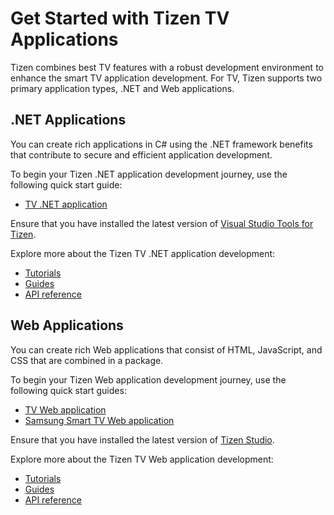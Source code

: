 # Get Started with Tizen TV Applications
Tizen combines best TV features with a robust development environment to enhance the smart TV application development.
For TV, Tizen supports two primary application types, .NET and Web applications.

## .NET Applications
You can create rich applications in C# using the .NET framework benefits that contribute to secure and efficient application development.

To begin your Tizen .NET application development journey, use the following quick start guide:
-   [TV .NET application](../dotnet/get-started/tv/first-app.md)

Ensure that you have installed the latest version of [Visual Studio Tools for Tizen](https://marketplace.visualstudio.com/items?itemName=tizen.VSToolsforTizen).

Explore more about the Tizen TV .NET application development:
-   [Tutorials](../dotnet/tutorials/overview.md)
-   [Guides](../dotnet/guides/overview.md)
-   [API reference ](../dotnet/api/overview.md)

## Web Applications
You can create rich Web applications that consist of HTML, JavaScript, and CSS that are combined in a package.

To begin your Tizen Web application development journey, use the following quick start guides:
-   [TV Web application](../web/get-started/tv/first-app.md)
-   [Samsung Smart TV Web application](../web/get-started/tv/first-samsung-tv-app.md)

Ensure that you have installed the latest version of [Tizen Studio](https://developer.tizen.org/development/tizen-studio/download).

Explore more about the Tizen TV Web application development:
-   [Tutorials](../web/tutorials/overview.md)
-   [Guides](../web/guides/index.md)
-   [API reference](../web/api/index.md)




